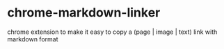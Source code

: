 chrome-markdown-linker
======================

chrome extension to make it easy to copy a (page | image | text) link with markdown format